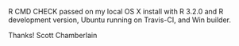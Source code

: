 R CMD CHECK passed on my local OS X install with R 3.2.0 and
R development version, Ubuntu running on Travis-CI, and Win builder.

Thanks! Scott Chamberlain
